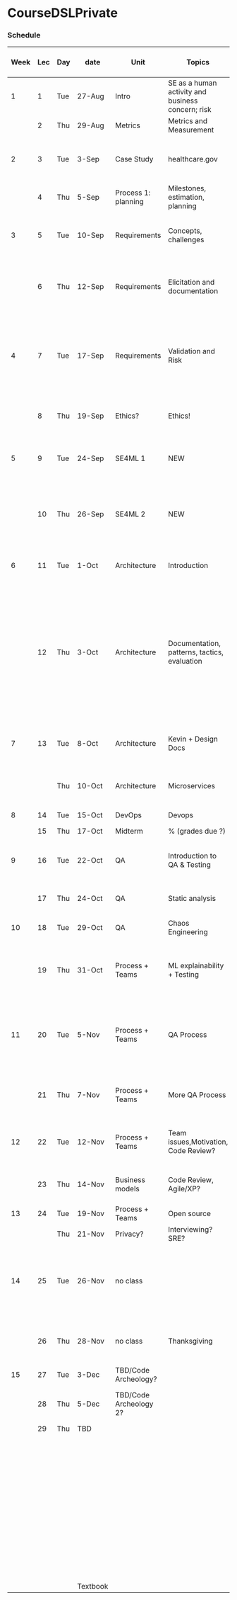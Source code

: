 # CourseDSLPrivate


### Schedule

|Week|Lec|Day|date    |Unit                  |Topics                                           |reading                                                                                                                                                                        |Who        |Gone                           |Recitations                                 |Out|Assignment Due                                               |Notes                                         |slideslink|recDate|dateplain|Previous readings (to not lose them)                                                                                  |
|----|---|---|--------|----------------------|-------------------------------------------------|-------------------------------------------------------------------------------------------------------------------------------------------------------------------------------|-----------|-------------------------------|--------------------------------------------|---|-------------------------------------------------------------|----------------------------------------------|----------|-------|---------|----------------------------------------------------------------------------------------------------------------------|
|1   |1  |Tue|27-Aug  |Intro                 |SE as a human activity and business concern; risk|                                                                                                                                                                               |Both       |                               |Tools for collaborative software development|   |                                                             |                                              |          |28-Aug |20190827 |                                                                                                                      |
|    |2  |Thu|29-Aug  |Metrics               |Metrics and Measurement                          |Scheduling survey                                                                                                                                                              |Claire     |                               |-                                           |   |                                                             |                                              |          |30-Aug |20190829 |                                                                                                                      |
|2   |3  |Tue|3-Sep   |Case Study            |healthcare.gov                                   |TIME Magazine 3/10/14, article "Code Red" & Wikipedia on healthcare.gov                                                                                                        |           |                               |Docker and docker compose                   |   |                                                             |                                              |          |4-Sep  |20190903 |                                                                                                                      |
|    |4  |Thu|5-Sep   |Process 1: planning   |Milestones, estimation, planning                 |Homework 2                                                                                                                                                                     |Michael    |                               |-                                           |   |HW1 Individual testing/metrics                               |                                              |          |6-Sep  |20190905 |                                                                                                                      |
|3   |5  |Tue|10-Sep  |Requirements          |Concepts, challenges                             |                                                                                                                                                                               |Claire     |                               |Metrics and sneaky Django                   |   |                                                             |                                              |          |11-Sep |20190910 |Sommerville, Software Engineering, Chapter "Project management"                                                       |
|    |6  |Thu|12-Sep  |Requirements          |Elicitation and documentation                    |Requirements notes                                                                                                                                                             |Michael    |                               |-                                           |   |HW2a: Initial process planning, sprint 1 report              |                                              |          |13-Sep |20190912 |Pfleeger and Atlee. Software Engineering: Theory and Practice. Chapter 2, excerpts                                    |
|4   |7  |Tue|17-Sep  |Requirements          |Validation and Risk                              |                                                                                                                                                                               |Claire     |                               |Requirements Interviews                     |   |                                                             |                                              |          |18-Sep |20190917 |Fowler and Highsmith, The Agile Manifesto and Evenstad, Universal Credit: How did it go so wrong? Computerweekly, 2018|
|    |8  |Thu|19-Sep  |Ethics?               |Ethics!                                          |                                                                                                                                                                               |Michael    |Claire                         |-                                           |   |HW2b: Feature implementation, QA, documentation              |                                              |          |20-Sep |20190919 |Larman. Applying UML and Patterns. Chapter "Use Cases"                                                                |
|5   |9  |Tue|24-Sep  |SE4ML 1               |NEW                                              |                                                                                                                                                                               |Michael    |                               |Architectural Assessment and Decisions      |   |HW2c,d: Reflection                                           |                                              |          |25-Sep |20190924 |Sommerville, Software Engineering, Chapter "Safety Critical Systems"                                                  |
|    |10 |Thu|26-Sep  |SE4ML 2               |NEW                                              |                                                                                                                                                                               |Issac Faber|                               |-                                           |   |                                                             |                                              |          |27-Sep |20190926 |Video "Microservices at Netflix Scale: Principles, Tradeoffs & Lessons Learned"                                       |
|6   |11 |Tue|1-Oct   |Architecture          |Introduction                                     |Twitter: "New Tweets per second record, and how!"                                                                                                                              |Michael    |                               |ML (scikit titanic)                         |   |hw2a Requirements                                            |                                              |          |2-Oct  |20191001 |                                                                                                                      |
|    |12 |Thu|3-Oct   |Architecture          |Documentation, patterns, tactics, evaluation     |Shaw, Garlan. Software Architecture: Perspectives on an Emerging Discipline, Chapter "A. Styles" and Bass et al. Software Architecture in Practice, Chapter "Understanding QA."|Claire     |                               |-                                           |   |hw2b Requirements (Reflection)                               |(need sub for recitation, Michael will be out)|          |4-Oct  |20191003 |                                                                                                                      |
|7   |13 |Tue|8-Oct   |Architecture          |Kevin + Design Docs                              |                                                                                                                                                                               |Claire     |Kevin here                     |CI++                                        |   |HW3:  Arch 1, milestone A: setup of ML, code, microservices  |                                              |          |9-Oct  |20191008 |                                                                                                                      |
|    |   |Thu|10-Oct  |Architecture          |Microservices                                    |Anderson. Security Engineering, Ch. 1                                                                                                                                          |Michael    |                               |-                                           |   |HW3: Arch 1, milestone B: design doc?                        |                                              |          |11-Oct |20191010 |                                                                                                                      |
|8   |14 |Tue|15-Oct  |DevOps                |Devops                                           |                                                                                                                                                                               |Michael    |                               |Midterm Review                              |   |                                                             |                                              |          |16-Oct |20191015 |                                                                                                                      |
|    |15 |Thu|17-Oct  |Midterm               |% (grades due ?)                                 |                                                                                                                                                                               |           |                               |-                                           |   |                                                             |                                              |          |18-Oct |20191017 |                                                                                                                      |
|9   |16 |Tue|22-Oct  |QA                    |Introduction to QA & Testing                     |?                                                                                                                                                                              |Claire     |Oct 21: Mid-semester grades due|Kubernetes                                  |   |                                                             |                                              |          |23-Oct |20191022 |                                                                                                                      |
|    |17 |Thu|24-Oct  |QA                    |Static analysis                                  |Schwartzbach static analysis notes                                                                                                                                             |Claire     |                               |-                                           |   |                                                             |15 min skype                                  |          |25-Oct |20191024 |                                                                                                                      |
|10  |18 |Tue|29-Oct  |QA                    |Chaos Engineering                                |?Netflix blog on Simian Army?                                                                                                                                                  |Chris      |                               |Chaos Engineering                           |   |HW3:  Arch 1: ML predictor, microservices                    |                                              |          |30-Oct |20191029 |                                                                                                                      |
|    |19 |Thu|31-Oct  |Process + Teams       |ML explainability + Testing                      |Sadowski et al. Lessons from Building Static Analysis Tools at Google. CACM, 2018                                                                                              |Michael    |Claire Gone?                   |-                                           |   |                                                             |15 min skype                                  |          |1-Nov  |20191031 |                                                                                                                      |
|11  |20 |Tue|5-Nov   |Process + Teams       |QA Process                                       |Hernan et al. Uncover Security Design Flaws Using The STRIDE Approach. MSDN 2006                                                                                               |Claire     |Chris Gone 3-6                 |Agile Methods                               |   |Arch 2: design doc for new use cases                         |                                              |          |6-Nov  |20191105 |                                                                                                                      |
|    |21 |Thu|7-Nov   |Process + Teams       |More QA Process                                  |Pink. Drive: The surprising truth about what motivates us. RSA Talk 2010                                                                                                       |Claire     |                               |-                                           |   |                                                             |                                              |          |8-Nov  |20191107 |                                                                                                                      |
|12  |22 |Tue|12-Nov  |Process + Teams       |Team issues,Motivation, Code Review?             |DeMarco and Lister. Peopleware. 2013 Ch. 22, 23, and 28                                                                                                                        |Michael    |Claire Gone                    |Team dysfunctions                           |   |                                                             |                                              |          |13-Nov |20191112 |                                                                                                                      |
|    |23 |Thu|14-Nov  |Business models       |Code Review, Agile/XP?                           |Richard Stallman's TEDx Geneva 2014 talk                                                                                                                                       |Michael    |Claire Gone                    |-                                           |   |                                                             |                                              |          |15-Nov |20191114 |                                                                                                                      |
|13  |24 |Tue|19-Nov  |Process + Teams       |Open source                                      |                                                                                                                                                                               |Claire     |                               |Open Source                                 |   |QA Analysis                                                  |                                              |          |20-Nov |20191119 |                                                                                                                      |
|    |   |Thu|21-Nov  |Privacy?              |Interviewing? SRE?                               |                                                                                                                                                                               |Adam       |                               |-                                           |   |                                                             |                                              |          |22-Nov |20191121 |                                                                                                                      |
|14  |25 |Tue|26-Nov  |no class              |                                                 |Buse, Zimmermann. Information Needs for Software Development Analytics. ICSE 2012                                                                                              |           |                               |No Recitation                               |   |                                                             |                                              |          |27-Nov |20191126 |                                                                                                                      |
|    |26 |Thu|28-Nov  |no class              |Thanksgiving                                     |Sourour. The code I’m still ashamed of. Blog post, 2016                                                                                                                        |           |                               |-                                           |   |                                                             |                                              |          |29-Nov |20191128 |                                                                                                                      |
|15  |27 |Tue|3-Dec   |TBD/Code Archeology?  |                                                 |                                                                                                                                                                               |           |                               |Code Archeology?                            |   |                                                             |                                              |          |4-Dec  |20191203 |                                                                                                                      |
|    |28 |Thu|5-Dec   |TBD/Code Archeology 2?|                                                 |                                                                                                                                                                               |           |                               |-                                           |   |hw6b Open source excursion - report                          |                                              |          |6-Dec  |20191205 |                                                                                                                      |
|    |29 |Thu|TBD     |                      |                                                 |                                                                                                                                                                               |           |1                              |No recitation                               |   |                                                             |                                              |          |       |TBD      |                                                                                                                      |
|    |   |   |        |                      |                                                 |                                                                                                                                                                               |           |                               |                                            |   |                                                             |                                              |          |       |         |                                                                                                                      |
|    |   |   |        |                      |                                                 |                                                                                                                                                                               |           |                               |                                            |   |                                                             |                                              |          |       |         |                                                                                                                      |
|    |   |   |        |                      |                                                 |                                                                                                                                                                               |           |                               |                                            |   |                                                             |                                              |          |       |         |                                                                                                                      |
|    |   |   |        |                      |                                                 |                                                                                                                                                                               |           |                               |                                            |   |Assignments:                                                 |                                              |          |       |         |                                                                                                                      |
|    |   |   |        |                      |                                                 |                                                                                                                                                                               |           |                               |                                            |   |Findbugs                                                     |                                              |          |       |         |                                                                                                                      |
|    |   |   |        |                      |                                                 |                                                                                                                                                                               |           |                               |                                            |   |Inspection                                                   |                                              |          |       |         |                                                                                                                      |
|    |   |   |        |                      |                                                 |                                                                                                                                                                               |0          |                               |                                            |   |Requirements Interviews                                      |                                              |          |       |         |                                                                                                                      |
|    |   |   |        |                      |                                                 |                                                                                                                                                                               |0          |                               |                                            |   |Requirements Specification                                   |                                              |          |       |         |                                                                                                                      |
|    |   |   |        |                      |                                                 |                                                                                                                                                                               |           |                               |                                            |   |Architecture something                                       |                                              |          |       |         |                                                                                                                      |
|    |   |   |        |                      |                                                 |                                                                                                                                                                               |           |                               |                                            |   |Testing something                                            |                                              |          |       |         |                                                                                                                      |
|    |   |   |        |                      |                                                 |                                                                                                                                                                               |           |                               |                                            |   |measurement?                                                 |                                              |          |       |         |                                                                                                                      |
|    |   |   |        |                      |                                                 |                                                                                                                                                                               |           |                               |                                            |   |                                                             |                                              |          |       |         |                                                                                                                      |
|    |   |   |        |                      |                                                 |                                                                                                                                                                               |           |                               |                                            |   |                                                             |                                              |          |       |         |                                                                                                                      |
|    |   |   |        |                      |                                                 |                                                                                                                                                                               |           |                               |                                            |   |                                                             |                                              |          |       |         |                                                                                                                      |
|    |   |   |        |                      |                                                 |                                                                                                                                                                               |           |                               |                                            |   |                                                             |                                              |          |       |         |                                                                                                                      |
|    |   |   |Textbook|                      |                                                 |                                                                                                                                                                               |           |                               |                                            |   |                                                             |                                              |          |       |         |                                                                                                                      |
